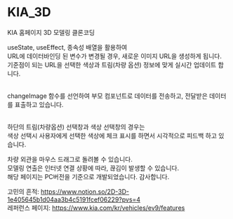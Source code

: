 # KIA_3D
KIA 홈페이지 3D 모델링 클론코딩


useState, useEffect, 종속성 배열을 활용하여<br>
URL에 데이터바인딩 된 변수가 변경될 경우, 새로운 이미지 URL을 생성하게 됩니다.<br>
기준점이 되는 URL을 선택한 색상과 트림(차량 옵션) 정보에 맞게 실시간 업데이트 합니다.<br><br>

changeImage 함수를 선언하여 부모 컴포넌트로 데이터를 전송하고, 전달받은 데이터를 표출하고 있습니다.<br><br>

하단의 트림(차량옵션) 선택창과 색상 선택창의 경우는<br>
색상 선택시 사용자에게 선택한 색상에 체크 표시를 하면서 시각적으로 피드백 하고 있습니다.<br>

차량 외관을 마우스 드래그로 돌려볼 수 있습니다.<br>
모델링 연출은 인터넷 연결 상황에 따라, 끊김이 발생할 수 있습니다.<br>
해당 페이지는 PC버전을 기준으로 개발되었습니다. 감사합니다.<br>

고민의 흔적: https://www.notion.so/2D-3D-1e405645b1d04aa3b4c5191fcef06229?pvs=4 <br>
레퍼런스 페이지: https://www.kia.com/kr/vehicles/ev9/features <br>

